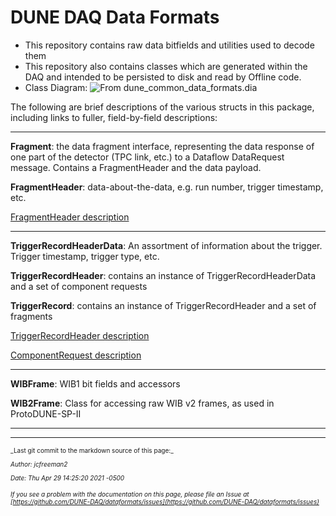 # DUNE DAQ Data Formats

- This repository contains raw data bitfields and utilities used to decode them
- This repository also contains classes which are generated within the DAQ and intended to be persisted to disk and read by Offline code.
- Class Diagram: ![From dune_common_data_formats.dia](https://github.com/DUNE-DAQ/dataformats/raw/develop/docs/dune_common_data_formats.png)

The following are brief descriptions of the various structs in this package, including links to fuller, field-by-field descriptions:

----------


**Fragment**: the data fragment interface, representing the data response of one part of the detector (TPC link, etc.) to a Dataflow DataRequest message. Contains a FragmentHeader and the data payload.


**FragmentHeader**: data-about-the-data, e.g. run number, trigger timestamp, etc.

[FragmentHeader description](FragmentHeaderV1.md)

---------------


**TriggerRecordHeaderData**: An assortment of information about the trigger. Trigger timestamp, trigger type, etc.


**TriggerRecordHeader**: contains an instance of TriggerRecordHeaderData and a set of component requests


**TriggerRecord**: contains an instance of TriggerRecordHeader and a set of fragments

[TriggerRecordHeader description](TriggerRecordHeaderDataV1.md)

[ComponentRequest description](ComponentRequestV0.md)

--------------


**WIBFrame**: WIB1 bit fields and accessors


**WIB2Frame**: Class for accessing raw WIB v2 frames, as used in ProtoDUNE-SP-II

----------------



-----

<font size="1">
_Last git commit to the markdown source of this page:_


_Author: jcfreeman2_

_Date: Thu Apr 29 14:25:20 2021 -0500_

_If you see a problem with the documentation on this page, please file an Issue at [https://github.com/DUNE-DAQ/dataformats/issues](https://github.com/DUNE-DAQ/dataformats/issues)_
</font>
